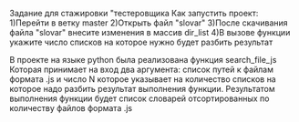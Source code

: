 Задание для стажировки "тестеровщика
Как запустить проект:
1)Перейти в ветку master
2)Открыть файл "slovar"
3)После скачивания файла "slovar" внесите изменения в массив dir_list
4)В вызове функции укажите число списков на которое нужно будет разбить результат

В проекте на языке python была реализована функция search_file_js
Которая принимает на вход два аргумента: список путей к файлам формата .js
и число N которое указывает на количество списков на которое надо разбить результат выполнения функции.
Результатом выполнения функции будет список словарей отсортированных по количеству файлов формата .js 
